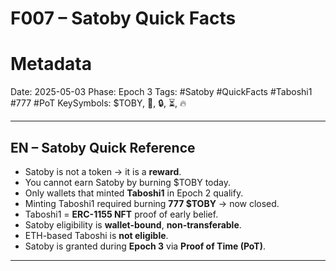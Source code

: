 # F007 – Satoby Quick Facts 
# Metadata 

Date: 2025-05-03
Phase: Epoch 3
Tags: #Satoby #QuickFacts #Taboshi1 #777 #PoT
KeySymbols: \$TOBY, 🧬, 🔒, ⏳, 🔥

---

## EN – Satoby Quick Reference

* Satoby is not a token → it is a **reward**.
* You cannot earn Satoby by burning \$TOBY today.
* Only wallets that minted **Taboshi1** in Epoch 2 qualify.
* Minting Taboshi1 required burning **777 \$TOBY** → now closed.
* Taboshi1 = **ERC-1155 NFT** proof of early belief.
* Satoby eligibility is **wallet-bound**, **non-transferable**.
* ETH-based Taboshi is **not eligible**.
* Satoby is granted during **Epoch 3** via **Proof of Time (PoT)**.

---

